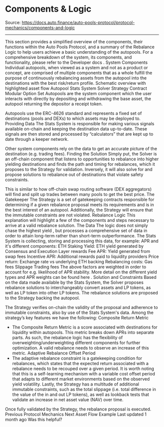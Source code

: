 # Components & Logic

Source: https://docs.auto.finance/auto-pools-protocol/protocol-mechanics/components-and-logic

---

This section provides a simplified overview of the components, their functions within the Auto Pools Protocol, and a summary of the Rebalance Logic to help users achieve a basic understanding of the autopools.
For a comprehensive breakdown of the system, its components, and functionality, please refer to the
Developer docs
.
System Components
Individual autopools, when viewed as a system and not as a product or concept, are comprised of multiple components that as a whole fulfill the purpose of continuously rebalancing assets from the autopool into the destinations with the best risk/return profile.
Schematic overview with highlighted asset flow
Autopool
Stats System
Solver
Strategy Contract
Modular Option Set
Autopools are the system component which the user interacts with directly by depositing and withdrawing the base asset, the autopool returning the depositor a receipt token. 

Autopools use the ERC-4626 standard and represents a fixed set of destinations (pools and DEXs) to which assets may be deployed to.
Providing Data
The Stats System is responsible for making various signals available on-chain and keeping the destination data up-to-date. These signals are then stored and processed by “calculators” that are kept up to date through a keeper network.

Other system components rely on the data to get an accurate picture of the destination (e.g. trading fees).
Finding the Solution
Simply put, the Solver is an off-chain component that listens to opportunities to rebalance into higher yielding destinations and finds the path and timing for rebalances, which it proposes to the Strategy for validation.
Inversely, it will also solve for and propose solutions to rebalance out of destinations that violate safety constraints.

This is similar to how off-chain swap routing software (DEX aggregators) will find and split up trades between many pools to get the best price.
The Gatekeeper
The Strategy is a set of gatekeeping contracts responsible for determining if a given rebalance proposal meets its requirements and is in the best interest of an autopool. Additionally, the Strategy will ensure that the immutable constraints are not violated.
Rebalance Logic
This explanation will highlight a few of the components and steps necessary to arrive at a valid rebalance solution.
The Data
The logic does not simply chase the highest yield
, but processes a comprehensive set of data in order to attain long-term rather than short-term outperformance. The Stats System is collecting, storing and processing this data, for example:
APR and it's different components:
ETH Staking Yield: ETH yield generated by Consensus and Execution Layer rewards
Fee APR: Yield generated from swap fees
Incentive APR: Additional rewards paid to liquidity providers
Price return:
Exchange rate vs underlying ETH backing
Rebalancing costs:
Gas fees
Slippage
Trading fees
The above factors are weighted in order to account for e.g. likelihood of APR stability. 
More detail on the different yield types and APR weights can be found
here
.
Solution and Constraints
Based on the data made available by the Stats System, the Solver proposes rebalance solutions to interchangeably convert assets and LP tokens, as well as LP token into other LP tokens. The rebalance solutions are proposed to the Strategy backing the autopool. 

The Strategy verifies on-chain the validity of the proposal and adherence to immutable constraints, also by use of the Stats System's data. Among the strategy’s key features we have the following:
Composite Return Metric
- The Composite Return Metric is a score associated with destinations for liquidity within autopools. This metric breaks down APRs into separate parts. As such, the rebalance logic has the flexibility of overweighting/underweighting different components for further optimization. A valid rebalance needs to observe an increase of this metric.
Adaptive Rebalance Offset Period
- The adaptive rebalance constraint is a gatekeeping condition for rebalances, which states that the expected return associated with a rebalance needs to be recouped over a given period. It is worth noting that this is a self-learning mechanism with a variable cost offset period that adapts to different market environments based on the observed yield volatility.
Lastly, the Strategy has a multitude of additional immutable constraints, such as the total slippage (i.e. total difference in the value of the in and out LP tokens), as well as lookback tests that validate an increase in net asset value (NAV) over time.

Once fully validated by the Strategy, the rebalance proposal is executed.
Previous
Protocol Mechanics
Next
Asset Flow Example
Last updated
1 month ago
Was this helpful?